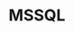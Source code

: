 ---
title: MSSQL
categories:
  - database
docs:
  - id: java
    url: https://www.testcontainers.org/modules/databases/mssqlserver/
    example: |
      ```java
      MSSQLServerContainer mssqlserver = new MSSQLServerContainer()
        .acceptLicense();
      ```
  - id: dotnet
    url: https://dotnet.testcontainers.org/modules/
    example: |
      ```csharp
      var sqlServerContainer = new SQLServerBuilder().Build();

      await sqlServerContainer.StartAsync()
        .ConfigureAwait(false);
      ```
description: |
  Microsoft SQL Server is a relational database management system.
---